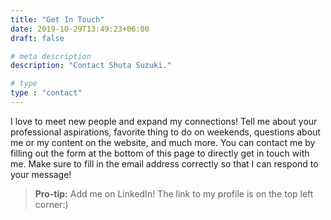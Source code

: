 ```yaml
---
title: "Get In Touch"
date: 2019-10-29T13:49:23+06:00
draft: false

# meta description
description: "Contact Shuta Suzuki."

# type
type : "contact"
---
```


I love to meet new people and expand my connections! Tell me about your professional aspirations, favorite thing to do on weekends, questions about me or my content on the website, and much more. You can contact me by filling out the form at the bottom of this page to directly get in touch with me. Make sure to fill in the email address correctly so that I can respond to your message!

> **Pro-tip:** Add me on LinkedIn! The link to my profile is on the top left corner:)